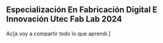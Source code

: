 ## Especialización En Fabricación Digital E Innovación Utec Fab Lab 2024

Ac[a voy a compartir todo lo que aprendi.]
